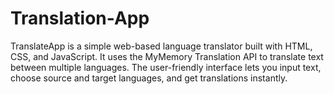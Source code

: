 # Translation-App

TranslateApp is a simple web-based language translator built with HTML, CSS, and JavaScript. It uses the MyMemory Translation API to translate text between multiple languages. The user-friendly interface lets you input text, choose source and target languages, and get translations instantly.
